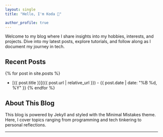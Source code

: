 ```yaml
---
layout: single
title: "Hello, I'm Koda 👋"

author_profile: true
---
```


Welcome to my blog where I share insights into my hobbies, interests, and projects. Dive into my latest posts, explore tutorials, and follow along as I document my journey in tech.

## Recent Posts

{% for post in site.posts %}

- [{{ post.title }}]({{ post.url | relative_url }}) - {{ post.date | date: "%B %d, %Y" }}
  {% endfor %}

## About This Blog

This blog is powered by Jekyll and styled with the Minimal Mistakes theme. Here, I cover topics ranging from programming and tech tinkering to personal reflections.

---
